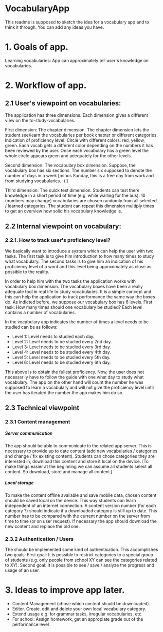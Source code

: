 # VocabularyApp
This readme is supposed to sketch the idea for a vocabulary app and to think it through.
You can add any ideas you have.

# 1. Goals of app.

Learning vocabularies: App can approximately tell user's knowledge on vocabularies.

# 2. Workflow of app.

## 2.1 User's viewpoint on vocabularies:
The application has three dimensions. Each dimension gives a different view on the to-study-vocabularies.

First dimension: The chapter dimension.
The chapter dimension lets the student see/learn the vocabularies per book chapter or different categories.
Indication of proficiency level: Circle with different colors: red, yellow, green. Each vocab gets a different color depending on the numbers it has been reviewed by the user. Once each vocabulary has a green level the whole circle appears green and adequately for the other levels.

Second dimension: The vocabulary box dimension.
Suppose, the vocabulary box has six sections. The number six supposed to denote the number of days in a week [minus Sunday, this is a free day from work and from studying vocabularies. :) ]

Third dimension: The quick test dimension.
Students can test there knowledge in a short period of time (e.g. while waiting for the bus). 10 (numbers may change) vocabularies are chosen randomly from all selected / learned categories. The student can repeat this dimension multiply times to get an overview how solid his vocabulary knowledge is.

## 2.2 Internal viewpoint on vocabulary:
### 2.2.1. How to track user's proficiency level?
We basically want to introduce a system which can help the user with two tasks. The first task is to give him introduction to how many times to study what vocabulary. The second tasks is to give him an indication of his proficiency level of a word and this level being approximately as close as possible to the reality.

In order to help him with the two tasks the application works with vocabulary box dimension. The vocabulary boxes have been a really adequate tool in real life to study vocabularies. It is a simple concept and this can help the application to track performance the same way the boxes do. As indicted before, we suppose our vocabulary box has 6 levels.
First task: How many times should one vocabulary be studied?
Each level contains a number of vocabularies.

In the vocabulary app indicates the number of times a level needs to be studied can be as follows:

- Level 1: Level needs to studied each day.
- Level 2: Level needs to be studied every 2nd day.
- Level 3: Level needs to be studied every 3rd day.
- Level 4: Level needs to be studied every 4th day.
- Level 5: Level needs to be studied every 5th day.
- Level 6: Level needs to be studied every 6th day.

This above is to obtain the fullest proficiency. Now, the user does not necessarily have to follow the guide with one what day to study what vocabulary. The app on the other hand will count the number he was supposed to learn a vocabulary and will not give the proficiency level until the user has iterated the number the app makes him do so.

## 2.3 Technical viewpoint
### 2.3.1 Content management
##### Server communication
The app should be able to communicate to the related app server. This is necessary to provide up to date content (add new vocabularies / categories and change / fix existing content). Students can chose categories they are interested in, download this content and store it local on the device. [To make things easier at the beginning we can assume all students select all content. So download, store and manage all content.]
##### Local storage
To make the content offline available and save mobile data, chosen content should be saved local on the device. This way students can learn independent of an internet connection. A content version number (for each category ?) should indicate if a downloaded category is still up to date. This number has to be compared with the current number on the server from time to time (or on user request). If necessary the app should download the new content and replace the old one.
### 2.3.2 Authentication / Users
The should be implemented some kind of authentication. This accomplishes two goals: First goal: It is possible to restrict categories to a special group of students (e.g. only people from school XY can see the categories related to XY). Second goal: It is possible to see / save / analyze the progress and usage of an user.

# 3. Ideas to improve app later.

- Content Management (chose which content should be downloaded).
- Editor. Create, edit and delete your own local vocabulary category.
- Extend usage e.g. for grammar tasks, irregular vocabularies, etc.
- For school: Assign homework, get an appropiate grade out of the performance level
